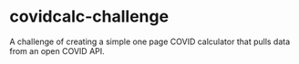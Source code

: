 # covidcalc-challenge
A challenge of creating a simple one page COVID calculator that pulls data from an open COVID API.
